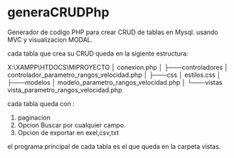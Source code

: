 # generaCRUDPhp
Generador de codigo PHP para crear CRUD de tablas en Mysql. 
usando MVC y visualizacion MODAL.

cada tabla que crea su CRUD queda en la sigiente estructura:

X:\XAMPP\HTDOCS\MIPROYECTO
│   conexion.php
│
├───controladores
│       controlador_parametro_rangos_velocidad.php
│
├───css
│       estilos.css
│
├───modelos
│       modelo_parametro_rangos_velocidad.php
│
└───vistas
        vista_parametro_rangos_velocidad.php

cada tabla queda con :
1. paginacion
2. Opcion Buscar por cualquier campo.
3. Opcion de exportar en exel,csv,txt

el programa principal de cada tabla es el que queda en la carpeta vistas.

